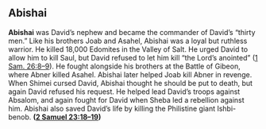 
## Abishai

**Abishai** was David’s nephew and became the commander of David’s “thirty men.” Like his brothers Joab and Asahel, Abishai was a loyal but ruthless warrior. He killed 18,000 Edomites in the Valley of Salt. He urged David to allow him to kill Saul, but David refused to let him kill “the Lord’s anointed” ([1 Sam. 26:8–9](https://www.esv.org/1+Samuel+26%3A8%E2%80%939/)). He fought alongside his brothers at the Battle of Gibeon, where Abner killed Asahel. Abishai later helped Joab kill Abner in revenge. When Shimei cursed David, Abishai thought he should be put to death, but again David refused his request. He helped lead David’s troops against Absalom, and again fought for David when Sheba led a rebellion against him. Abishai also saved David’s life by killing the Philistine giant Ishbi-benob. **([2 Samuel 23:18–19](https://www.esv.org/2+Samuel+23%3A18%E2%80%9319/))**

